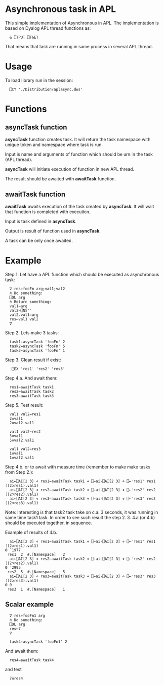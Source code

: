 # Asynchronous task in APL

This simple implementation of Asynchronous in APL. The implementation  is based on Dyalog APL thread functions as:
```apl
  & ⎕TPUT ⎕TGET
```

That means that task are running in same process in several APL thread. 

# Usage
To load library run in the session:

```apl
  ⎕CY './Distribution/aplasync.dws'
```

# Functions
## asyncTask function
**asyncTask** function creates task. It will return the task namespace with unique token and namespace where task is run. 

Input is name and arguments of function which should be urn in the task (APL thread).

**asyncTask** will initiate execution of function in new APL thread. 

The result should be awaited with **awaitTask** function.

## awaitTask function
**awaitTask** awaits execution of the task created by **asyncTask**. It will wait that function is completed with execution. 

Input is  task defined in **asyncTask**.

Output is result of function used in  **asyncTask**.

A task can be only once awaited.

# Example

Step 1. Let have a APL function which should be executed as asynchronous task:

```apl
  ∇ res←fooFn arg;val1;val2
  ⍝ Do something:
  ⎕DL arg
  ⍝ Return something: 
  val1←arg
  val2←⎕NS''
  val2.val1←arg
  res←val1 val2
  ∇
```

Step 2. Lets make 3 tasks:
```apl
  task1←asyncTask 'fooFn' 2
  task2←asyncTask 'fooFn' 5
  task3←asyncTask 'fooFn' 1
```

Step 3. Clean result if exist:
```apl
   ⎕EX 'res1' 'res2' 'res3'
```

Step 4.a. And await them:
```apl
  res1←awaitTask task1
  res2←awaitTask task2
  res3←awaitTask task3
```

Step 5. Test result:

```apl
  val1 val2←res1
  2≡val1
  2≡val2.val1

  val1 val2←res2
  5≡val1
  5≡val2.val1

  val1 val2←res3
  1≡val1
  1≡val2.val1
```

Step 4.b. or to await with measure time (remember to make make tasks from  Step 2.):
```apl
  ai←⎕AI[2 3] ⋄ res1←awaitTask task1 ⋄ ⎕←ai-⎕AI[2 3] ⋄ ⎕←'res1' res1 ((2⊃res1).val1)
  ai←⎕AI[2 3] ⋄ res2←awaitTask task2 ⋄ ⎕←ai-⎕AI[2 3] ⋄ ⎕←'res2' res2 ((2⊃res2).val1)
  ai←⎕AI[2 3] ⋄ res3←awaitTask task3 ⋄ ⎕←ai-⎕AI[2 3] ⋄ ⎕←'res3' res3 ((2⊃res3).val1)
```

Note: Interesting is that task2 task take on c.a. 3 seconds, it was running in same time task1 task. In order to see such result the step 2. 3. 4.a (or 4.b) should be executed together, in sequence. 

Example of results of 4.b.
```apl
  ai←⎕AI[2 3] ⋄ res1←awaitTask task1 ⋄ ⎕←ai-⎕AI[2 3] ⋄ ⎕←'res1' res1 ((2⊃res1).val1)
0 ¯1977
 res1  2  #.[Namespace]   2
  ai←⎕AI[2 3] ⋄ res2←awaitTask task2 ⋄ ⎕←ai-⎕AI[2 3] ⋄ ⎕←'res2' res2 ((2⊃res2).val1)
0 ¯2995
 res2  5  #.[Namespace]   5
  ai←⎕AI[2 3] ⋄ res3←awaitTask task3 ⋄ ⎕←ai-⎕AI[2 3] ⋄ ⎕←'res3' res3 ((2⊃res3).val1)
0 0
 res3  1  #.[Namespace]   1
```


## Scalar example

```apl
  ∇ res←fooFn1 arg
  ⍝ Do something:
  ⎕DL arg
  res←7
  ∇
```

```apl
  task4←asyncTask 'fooFn1' 2
```

And await them:

```apl
  res4←awaitTask task4
```
and test

```apl
  7≡res4
```
